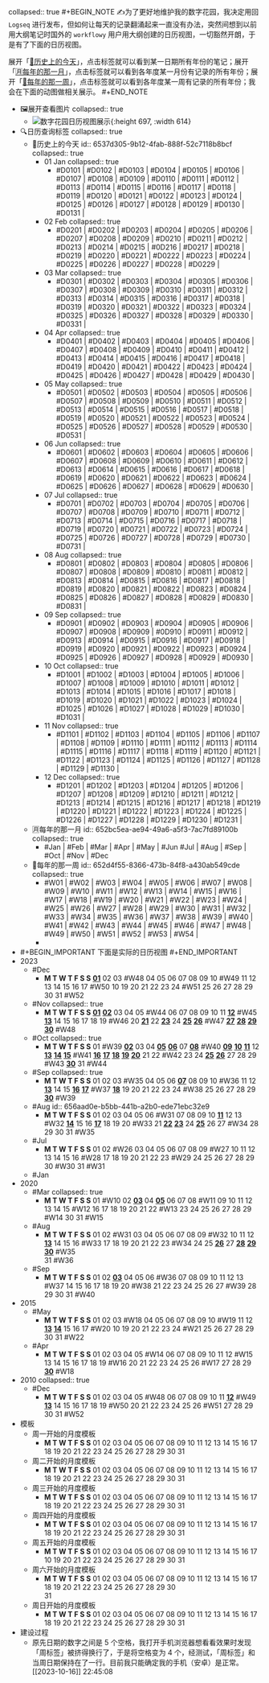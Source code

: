 collapsed:: true
#+BEGIN_NOTE
✍为了更好地维护我的数字花园，我决定用回 `Logseq` 进行发布，但如何让每天的记录翻涌起来一直没有办法，突然间想到以前用大纲笔记时国外的 `workflowy` 用户用大纲创建的日历视图，一切豁然开朗，于是有了下面的日历视图。

展开「[📆历史上的今天](((6537d305-9b12-4fab-888f-52c7118b8bcf)))」，点击标签就可以看到某一日期所有年份的笔记；展开「[🈷每年的那一月](((652bc5ea-ae94-49a6-a5f3-7ac7fd89100b)))」，点击标签就可以看到各年度某一月份有记录的所有年份；展开「[🌠每年的那一周](((652d4f55-8366-473b-84f8-a430ab549cde)))」，点击标签就可以看到各年度某一周有记录的所有年份；我会在下面的动图做相关展示。
#+END_NOTE

- 🖼展开查看图片
  collapsed:: true
	- ![数字花园日历视图展示](https://cdn.jsdelivr.net/gh/wanghusw/Pic//DigitalGarden/数字花园日历视图展示.gif){:height 697, :width 614}
- 🔍日历查询标签
  collapsed:: true
	- 📆历史上的今天
	  id:: 6537d305-9b12-4fab-888f-52c7118b8bcf
	  collapsed:: true
		- 01 Jan
		  collapsed:: true
			- #D0101 | #D0102 | #D0103 | #D0104 | #D0105 | 
			  #D0106 | #D0107 | #D0108 | #D0109 | #D0110 | 
			  #D0111 | #D0112 | #D0113 | #D0114 | #D0115 | 
			  #D0116 | #D0117 | #D0118 | #D0119 | #D0120 | 
			  #D0121 | #D0122 | #D0123 | #D0124 | #D0125 | 
			  #D0126 | #D0127 | #D0128 | #D0129 | #D0130 |
			  #D0131 |
		- 02 Feb
		  collapsed:: true
			- #D0201 | #D0202 | #D0203 | #D0204 | #D0205 | 
			  #D0206 | #D0207 | #D0208 | #D0209 | #D0210 | 
			  #D0211 | #D0212 | #D0213 | #D0214 | #D0215 | 
			  #0D216 | #D0217 | #D0218 | #D0219 | #D0220 |
			  #D0221 | #D0222 | #D0223 | #D0224 | #D0225 | 
			  #D0226 | #D0227 | #D0228 | #D0229 |
		- 03 Mar
		  collapsed:: true
			- #D0301 | #D0302 | #D0303 | #D0304 | #D0305 | 
			  #D0306 | #D0307 | #D0308 | #D0309 | #D0310 | 
			  #D0311 | #D0312 | #D0313 | #D0314 | #D0315 | 
			  #D0316 | #D0317 | #D0318 | #D0319 | #D0320 | 
			  #D0321 | #D0322 | #D0323 | #D0324 | #D0325 | 
			  #D0326 | #D0327 | #D0328 | #D0329 | #D0330 | 
			  #D0331 |
		- 04 Apr
		  collapsed:: true
			- #D0401 | #D0402 | #D0403 | #D0404 | #D0405 | 
			  #D0406 | #D0407 | #D0408 | #D0409 | #D0410 | 
			  #D0411 | #D0412 | #D0413 | #D0414 | #D0415 | 
			  #D0416 | #D0417 | #D0418 | #D0419 | #D0420 | 
			  #D0421 | #D0422 | #D0423 | #D0424 | #D0425 | 
			  #D0426 | #D0427 | #D0428 | #D0429 | #D0430 |
		- 05 May
		  collapsed:: true
			- #D0501 | #D0502 | #D0503 | #D0504 | #D0505 | 
			  #D0506 | #D0507 | #D0508 | #D0509 | #D0510 | 
			  #D0511 | #D0512 | #D0513 | #D0514 | #D0515 | 
			  #D0516 | #D0517 | #D0518 | #D0519 | #D0520 | 
			  #D0521 | #D0522 | #D0523 | #D0524 | #D0525 | 
			  #D0526 | #D0527 | #D0528 | #D0529 | #D0530 | 
			  #D0531 |
		- 06 Jun
		  collapsed:: true
			- #D0601 | #D0602 | #D0603 | #D0604 | #D0605 | 
			  #D0606 | #D0607 | #D0608 | #D0609 | #D0610 | 
			  #D0611 | #D0612 | #D0613 | #D0614 | #D0615 | 
			  #D0616 | #D0617 | #D0618 | #D0619 | #D0620 |
			  #D0621 | #D0622 | #D0623 | #D0624 | #D0625 | 
			  #D0626 | #D0627 | #D0628 | #D0629 | #D0630 |
		- 07 Jul
		  collapsed:: true
			- #D0701 | #D0702 | #D0703 | #D0704 | #D0705 | 
			  #D0706 | #D0707 | #D0708 | #D0709 | #D0710 | 
			  #D0711 | #D0712 | #D0713 | #D0714 | #D0715 | 
			  #D0716 | #D0717 | #D0718 | #D0719 | #D0720 | 
			  #D0721 | #D0722 | #D0723 | #D0724 | #D0725 | 
			  #D0726 | #D0727 | #D0728 | #D0729 | #D0730 | 
			  #D0731 |
		- 08 Aug
		  collapsed:: true
			- #D0801 | #D0802 | #D0803 | #D0804 | #D0805 | 
			  #D0806 | #D0807 | #D0808 | #D0809 | #D0810 | 
			  #D0811 | #D0812 | #D0813 | #D0814 | #D0815 | 
			  #D0816 | #D0817 | #D0818 | #D0819 | #D0820 | 
			  #D0821 | #D0822 | #D0823 | #D0824 | #D0825 | 
			  #D0826 | #D0827 | #D0828 | #D0829 | #D0830 | 
			  #D0831 |
		- 09 Sep
		  collapsed:: true
			- #D0901 | #D0902 | #D0903 | #D0904 | #D0905 | 
			  #D0906 | #D0907 | #D0908 | #D0909 | #0D910 | 
			  #D0911 | #D0912 | #D0913 | #D0914 | #D0915 | 
			  #D0916 | #D0917 | #D0918 | #D0919 | #D0920 | 
			  #D0921 | #D0922 | #D0923 | #D0924 | #D0925 | 
			  #D0926 | #D0927 | #D0928 | #D0929 | #D0930 |
		- 10 Oct
		  collapsed:: true
			- #D1001 | #D1002 | #D1003 | #D1004 | #D1005 | 
			  #D1006 | #D1007 | #D1008 | #D1009 | #D1010 | 
			  #D1011 | #D1012 | #D1013 | #D1014 | #D1015 | 
			  #D1016 | #D1017 | #D1018 | #D1019 | #D1020 | 
			  #D1021 | #D1022 | #D1023 | #D1024 | #D1025 | 
			  #D1026 | #D1027 | #D1028 | #D1029 | #D1030 | 
			  #D1031 |
		- 11 Nov
		  collapsed:: true
			- #D1101 | #D1102 | #D1103 | #D1104 | #D1105 | 
			  #D1106 | #D1107 | #D1108 | #D1109 | #D1110 | 
			  #D1111 | #D1112 | #D1113 | #D1114 | #D1115 | 
			  #D1116 | #D1117 | #D1118 | #D1119 | #D1120 | 
			  #D1121 | #D1122 | #D1123 | #D1124 | #D1125 | 
			  #D1126 | #D1127 | #D1128 | #D1129 | #D1130 |
		- 12 Dec
		  collapsed:: true
			- #D1201 | #D1202 | #D1203 | #D1204 | #D1205 | 
			  #D1206 | #D1207 | #D1208 | #D1209 | #D1210 | 
			  #D1211 | #D1212 | #D1213 | #D1214 | #D1215 | 
			  #D1216 | #D1217 | #D1218 | #D1219 | #D1220 | 
			  #D1221 | #D1222 | #D1223 | #D1224 | #D1225 | 
			  #D1226 | #D1227 | #D1228 | #D1229 | #D1230 | 
			  #D1231 |
	- 🈷每年的那一月
	  id:: 652bc5ea-ae94-49a6-a5f3-7ac7fd89100b
	  collapsed:: true
		- #Jan | #Feb | #Mar | #Apr | #May | #Jun
		  #Jul  | #Aug | #Sep | #Oct | #Nov | #Dec
	- 🌠每年的那一周
	  id:: 652d4f55-8366-473b-84f8-a430ab549cde
	  collapsed:: true
		- #W01 | #W02 | #W03 | #W04 | #W05 | #W06 | 
		  #W07 | #W08 | #W09 | #W10 | #W11 | #W12 | 
		  #W13 | #W14 | #W15 | #W16 | #W17 | #W18 | 
		  #W19 | #W20 | #W21 | #W22 | #W23 | #W24 | 
		  #W25 | #W26 | #W27 | #W28 | #W29 | #W30 | 
		  #W31 | #W32 | #W33 | #W34 | #W35 | #W36 | 
		  #W37 | #W38 | #W39 | #W40 | #W41 | #W42 | 
		  #W43 | #W44 | #W45 | #W46 | #W47 | #W48 | 
		  #W49 | #W50 | #W51 | #W52 | #W53 | #W54 |
		-
- #+BEGIN_IMPORTANT
  下面是实际的日历视图
  #+END_IMPORTANT
- 2023
	- #Dec
		- **M      T      W      T      F      S       S**
		                                      **[01]([[2023-12-01]])**    02    03 #W48
		  04    05    06    07    08    09    10 #W49
		  11    12    13    14    15    16    17 #W50
		  10    19    20    21    22    23    24 #W51
		  25    26    27    28    29    30    31 #W52
	- #Nov
	  collapsed:: true
		- **M      T      W      T      F      S       S**
		                    **[01]([[2023-11-01]])**    **[02]([[2023-11-02]])**    03    04    05 #W44 
		  06    07    08    09    10    11    **[12]([[2023-11-12]])** #W45 
		  **[13]([[2023-11-13]])**    14    15    16    17    18    19 #W46 
		  20    **[21]([[2023-11-21]])**    22    **[23]([[2023-11-23]])**    24    **[25]([[2023-11-25]])**    **[26]([[2023-11-26]])** #W47
		  **[27]([[2023-11-27]])**    **[28]([[2023-11-28]])**    **[29]([[2023-11-29]])**    **[30]([[2023-11-30]])**                            #W48
	- #Oct
	  collapsed:: true
		- **M      T      W      T      F      S       S**
		                                                        01 #W39
		  **[02]([[2023-10-02]])**    03    04    **[05]([[2023-10-05]])**    **[06]([[2023-10-06]])**    07    **[08]([[2023-10-08]])** #W40
		  **[09]([[2023-10-09]])**    **[10]([[2023-10-10]])**    **[11]([[2023-10-11]])**    12    **[13]([[2023-10-13]])**    **[14]([[2023-10-14]])**    **[15]([[2023-10-15]])** #W41
		  **[16]([[2023-10-16]])**    **[17]([[2023-10-17]])**    **[18]([[2023-10-18]])**    **[19]([[2023-10-19]])**    **[20]([[2023-10-20]])**    21    22 #W42
		  23    24    **[25]([[2023-10-25]])**    **[26]([[2023-10-26]])**    27    28    29 #W43
		  **[30]([[2023-10-30]])**    31                                              #W44
	- #Sep
	  collapsed:: true
		- **M      T      W      T      F      S       S**
		                                      01    02    03 #W35 
		  04    05    06    **[07]([[2023-09-07]])**    08    09    10 #W36
		  11    12    **[13]([[2023-09-13]])**    14    15    **[16]([[2023-09-16]])**    **[17]([[2023-09-17]])** #W37
		  **[18]([[2023-09-18]])**    19    20    21    22    23    24 #W38
		  25    26    27    28    29    **[30]([[2023-09-30]])**          #W39
	- #Aug
	  id:: 656aad0e-b5bb-441b-a2b0-ede71ebc32e9
		- **M      T      W      T      F      S       S**
		           01    02    03    04    05    06 #W31
		  07    08    09    10    **[11]([[2023-08-11]])**    12    13 #W32
		  **[14]([[2023-08-14]])**    15    16    **[17]([[2023-08-17]])**    18    19    20 #W33
		  21    **[22]([[2023-08-22]])**    **[23]([[2023-08-23]])**    24    **[25]([[2023-08-25]])**    26    27 #W34
		  28    29    30    31                            #W35
	- #Jul
		- **M      T      W      T      F      S       S**
		                                               01    02 #W26
		  03    04    05    06    07    08    09 #W27
		  10    11    12    13    14    15    16 #W28
		  17    18    19    20    21    22    23 #W29
		  24    25    26    27    28    29    30 #W30
		  31                                                       #W31
	- #Jan
- 2020
	- #Mar
	  collapsed:: true
		- **M      T      W      T      F      S       S**
		                                                        01 #W10 
		  02    **[03]([[2020-03-03]])**    04    **[05]([[2020-03-05]])**    06    07    08 #W11 
		  09    10    11    12    13    14    15 #W12 
		  16    17    18    19    20    21    22 #W13 
		  23    24    25    26    27    28    29 #W14 
		  30    31                                              #W15
	- #Aug
		- **M      T      W      T      F      S       S**
		                                               01    02 #W31 
		  03    04    05    06    07    08    09 #W32
		  10    11    12    **[13]([[2020-08-13]])**    14    15    16 #W33 
		  17    18    19    20    21    22    23 #W34 
		  24    25    **[26]([[2020-08-26]])**    27    **[28]([[2020-08-28]])**    **[29]([[2020-08-29]])**    **[30]([[2020-08-30]])** #W35     
		  31                                                       #W36
	- #Sep
		- **M      T      W      T      F      S       S**
		           01    02    **[03]([[2020-09-03]])**    04    05    06 #W36
		  07    08    09    10    11    12    13 #W37
		  14    15    16    17    18    19    20 #W38
		  21    22    23    24    25    26    27 #W39
		  28    29    30    31                            #W40
- 2015
	- #May
		- **M      T      W      T      F      S       S**
		                                      01    02    03 #W18
		  04    05    06    07    08    09    10 #W19
		  11    12    **[13]([[2015-05-13]])**    **[14]([[2015-05-14]])**    15    16    17 #W20
		  10    19    20    21    22    23    24 #W21
		  25    26    27    28    29    30    31 #W22
	- #Apr
		- **M      T      W      T      F      S       S**
		                    01    02    03    04    05 #W14
		  06    07    08    09    10    11    12 #W15
		  13    14    15    16    17    18    19 #W16
		  20    21    22    23    24    25    26 #W17
		  27    28    29    **[30]([[2015-04-30]])**                            #W18
- 2010
  collapsed:: true
	- #Dec
		- **M      T      W      T      F      S       S**
		                    01    02    03    04    05 #W48
		  06    07    08    09    10    11    **[12]([[2010-12-12]])** #W49
		  **[13]([[2010-12-13]])**    14    15    16    17    18    19 #W50
		  20    21    22    23    24    25    26 #W51
		  27    28    29    30    31                   #W52
- 模板
	- 周一开始的月度模板
		- **M      T      W      T      F      S       S**
		  01    02    03    04    05    06    07
		  08    09    10    11    12    13    14
		  15    16    17    18    19    20    21
		  22    23    24    25    26    27    28
		  29    30    31
	- 周二开始的月度模板
		- **M      T      W      T      F      S       S**
		           01    02    03    04    05    06
		  07    08    09    10    11    12    13
		  14    15    16    17    18    19    20
		  21    22    23    24    25    26    27
		  28    29    30    31
	- 周三开始的月度模板
		- **M      T      W      T      F      S       S**
		                    01    02    03    04    05
		  06    07    08    09    10    11    12
		  13    14    15    16    17    18    19
		  20    21    22    23    24    25    26
		  27    28    29    30    31
	- 周四开始的月度模板
		- **M      T      W      T      F      S       S**
		                             01    02    03    04
		  05    06    07    08    09    10    11
		  12    13    14    15    16    17    18
		  19    20    21    22    23    24    25
		  26    27    28    29    30    31
	- 周五开始的月度模板
		- **M      T      W      T      F      S       S**
		                                      01    02    03
		  04    05    06    07    08    09    10
		  11    12    13    14    15    16    17
		  10    19    20    21    22    23    24
		  25    26    27    28    29    30    31
	- 周六开始的月度模板
		- **M      T      W      T      F      S       S**
		                                               01    02
		  03    04    05    06    07    08    09
		  10    11    12    13    14    15    16
		  17    18    19    20    21    22    23
		  24    25    26    27    28    29    30     
		  31
	- 周日开始的月度模板
		- **M      T      W      T      F      S       S**
		                                                        01
		  02    03    04    05    06    07    08
		  09    10    11    12    13    14    15
		  16    17    18    19    20    21    22
		  23    24    25    26    27    28    29
		  30    31
- 建设过程
	- 原先日期的数字之间是 5 个空格，我打开手机浏览器想看看效果时发现「周标签」被挤得换行了，于是将空格变为 4 个，经测试，「周标签」和当周日期保持在了一行。目前我只能确定我的手机（安卓）是正常。 [[2023-10-16]] 22:45:08